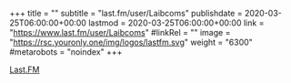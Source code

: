 +++
title = ""
subtitle = "last.fm/user/Laibcoms"
publishdate = 2020-03-25T06:00:00+00:00
lastmod = 2020-03-25T06:00:00+00:00
link = "https://www.last.fm/user/Laibcoms"
#linkRel = ""
image = "https://rsc.youronly.one/img/logos/lastfm.svg"
weight = "6300"
#metarobots = "noindex"
+++

[Last.FM](https://www.last.fm/user/Laibcoms "Last.FM")
